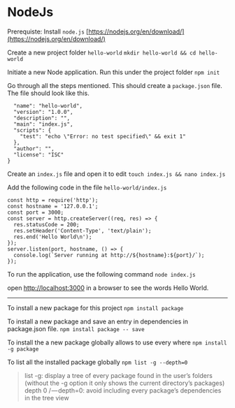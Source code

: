 # NodeJs #
Prerequiste: Install `node.js` [https://nodejs.org/en/download/](https://nodejs.org/en/download/)

Create a new project folder `hello-world` 
`mkdir hello-world && cd hello-world`

Initiate a new Node application. Run this under the project folder
`npm init`

Go through all the steps mentioned. This should create a `package.json` file. The file should look like this.

```{
  "name": "hello-world",
  "version": "1.0.0",
  "description": "",
  "main": "index.js",
  "scripts": {
    "test": "echo \"Error: no test specified\" && exit 1"
  },
  "author": "",
  "license": "ISC"
}
```

Create an `index.js` file and open it to edit
`touch index.js && nano index.js`

Add the following code in the file `hello-world/index.js`

```
const http = require('http');
const hostname = '127.0.0.1';
const port = 3000;
const server = http.createServer((req, res) => {
  res.statusCode = 200;
  res.setHeader('Content-Type', 'text/plain');
  res.end('Hello World\n');
});
server.listen(port, hostname, () => {
  console.log(`Server running at http://${hostname}:${port}/`);
});
```

To run the application, use the following command
`node index.js`

open [http://localhost:3000](http://localhost:3000) in a browser to see the words Hello World.

***************************************************************************************************************
To install a new package for this project
`npm install package`

To install a new package and save an entry in dependencies in package.json file.
`npm install package -- save`

To install the a new package globally allows to use every where
`npm install -g package`

To list all the installed package globally
`npm list -g --depth=0`

> list -g: display a tree of every package found in the user’s folders (without the -g option it only shows the current directory’s packages)
> depth 0 / — depth=0: avoid including every package’s dependencies in the tree view





